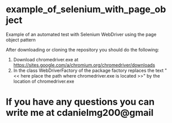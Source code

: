 # example_of_selenium_with_page_object
Example of an automated test with Selenium WebDriver using the page object pattern

After downloading or cloning the repository you should do the following:

1. Download chromedriver.exe at https://sites.google.com/a/chromium.org/chromedriver/downloads
2. In the class WebDriverFactory of the package factory replaces the text "<< here place the path where chromedriver.exe is located >>" by the location of chromedriver.exe

# If you have any questions you can write me at cdanielmg200@gmail
